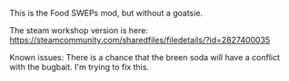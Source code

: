 This is the Food SWEPs mod, but without a goatsie.

The steam workshop version is here:
https://steamcommunity.com/sharedfiles/filedetails/?id=2827400035

Known issues:
There is a chance that the breen soda will have a conflict with the bugbait. I'm trying to fix this.
